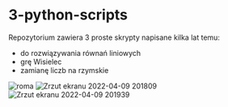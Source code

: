 # 3-python-scripts
Repozytorium zawiera 3 proste skrypty napisane kilka lat temu:

* do rozwiązywania równań liniowych
* grę Wisielec
* zamianę liczb na rzymskie


![roma](https://user-images.githubusercontent.com/95613707/162586616-7f207db8-382c-49e9-bea3-7d0ce3188e3a.png)
![Zrzut ekranu 2022-04-09 201809](https://user-images.githubusercontent.com/95613707/162586713-47dfd14f-ebec-4273-8c61-b5c9881ac865.png)
![Zrzut ekranu 2022-04-09 201939](https://user-images.githubusercontent.com/95613707/162586785-0f73a9af-f254-4e06-ac2f-c8457ca41799.png)
